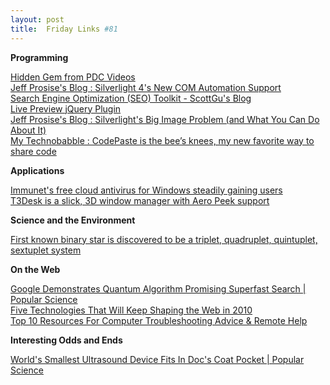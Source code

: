 ```yaml
---
layout: post
title:  Friday Links #81
---
```

**Programming**

[Hidden Gem from PDC Videos ](http://jasonhaley.com/blog/post/2009/12/13/Hidden-Gem-from-PDC-Videos.aspx)   
[Jeff Prosise's Blog : Silverlight 4's New COM Automation Support](http://www.wintellect.com/CS/blogs/jprosise/archive/2009/12/14/silverlight-4-s-new-com-automation-support.aspx)   
[Search Engine Optimization (SEO) Toolkit - ScottGu's Blog](http://weblogs.asp.net/scottgu/archive/2009/12/15/search-engine-optimization-seo-toolkit.aspx)   
[Live Preview jQuery Plugin ](http://haacked.com/archive/2009/12/15/live-preview-jquery-plugin.aspx)   
[Jeff Prosise's Blog : Silverlight's Big Image Problem (and What You Can Do About It)](http://www.wintellect.com/CS/blogs/jprosise/archive/2009/12/17/silverlight-s-big-image-problem-and-what-you-can-do-about-it.aspx)   
[My Technobabble : CodePaste is the bee’s knees, my new favorite way to share code](http://blogs.msdn.com/gblock/archive/2009/12/17/codepaste-is-the-bee-s-knees-my-new-favorite-way-to-share-code.aspx?utm_source=feedburner&utm_medium=feed&utm_campaign=Feed%3A+MyTechnobabble+%28My+Technobabble%29)

**Applications**

[Immunet's free cloud antivirus for Windows steadily gaining users](http://www.downloadsquad.com/2009/12/11/immunets-free-cloud-antivirus-for-windows-steadily-gaining-user/)   
[T3Desk is a slick, 3D window manager with Aero Peek support](http://www.downloadsquad.com/2009/12/15/t3desk-is-a-slick-3d-window-manager-with-aero-peek-support-for-Windows-7/)

**Science and the Environment**

[First known binary star is discovered to be a triplet, quadruplet, quintuplet, sextuplet system](http://www.sciencedaily.com/releases/2009/12/091210092005.htm?utm_source=feedburner&utm_medium=feed&utm_campaign=Feed%3A+sciencedaily+%28ScienceDaily%3A+Latest+Science+News%29&utm_content=Google+Reader)

**On the Web**

[Google Demonstrates Quantum Algorithm Promising Superfast Search | Popular Science](http://www.popsci.com/technology/article/2009-12/google-algorithm-uses-quantum-computing-sort-images-faster-ever)   
[Five Technologies That Will Keep Shaping the Web in 2010](http://sixrevisions.com/web-development/five-technologies-that-will-keep-shaping-the-web-in-2010/?utm_source=feedburner&utm_medium=feed&utm_campaign=Feed%3A+SixRevisions+%28Six+Revisions%29&utm_content=Google+Reader)   
[Top 10 Resources For Computer Troubleshooting Advice & Remote Help](http://www.makeuseof.com/tag/top-10-resources-for-computer-troubleshooting-advice-remote-help/?utm_source=feedburner&utm_medium=feed&utm_campaign=Feed%3A+Makeuseof+%28MakeUseOf.com%29&utm_content=Google+Reader)

**Interesting Odds and Ends**

[World's Smallest Ultrasound Device Fits In Doc's Coat Pocket | Popular Science](http://www.popsci.com/science/article/2009-12/pocket-sized-scanner-spots-health-troubles)
